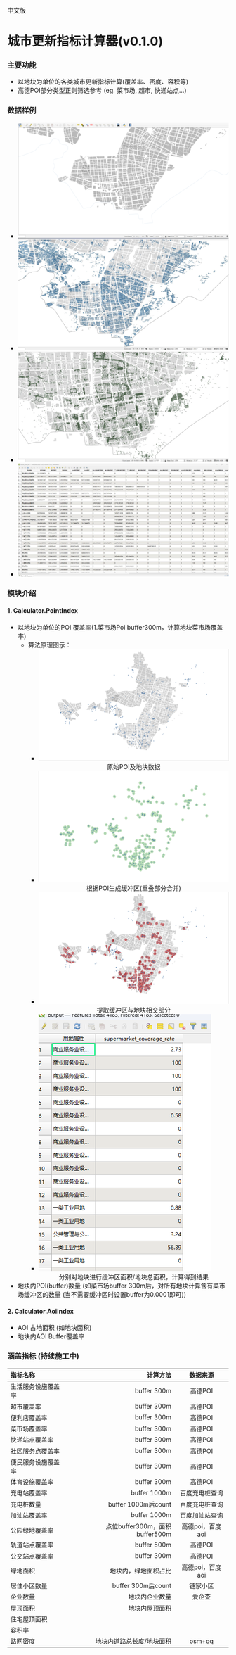 中文版         

# 城市更新指标计算器(v0.1.0) 

### 主要功能

- 以地块为单位的各类城市更新指标计算(覆盖率、密度、容积等)
- 高德POI部分类型正则筛选参考 (eg. 菜市场, 超市, 快递站点...)

### 数据样例

- ![城市地块](./img/blocks.jpg )
- ![建筑](./img/bd.jpg)
- ![POI](./img/poi.jpg)
- ![计算结果](./img/attributes.jpg)


### 模块介绍
#### 1. Calculator.PointIndex
 -  以地块为单位的POI 覆盖率(1.菜市场Poi buffer300m，计算地块菜市场覆盖率)
    -   算法原理图示：
        -   ![data](./img/PoiIndex/ori.jpg)
            <center>原始POI及地块数据</center>
        -   ![step1](./img/PoiIndex/step1.jpg) 
            <center>根据POI生成缓冲区(重叠部分合并)</center>
        -   ![step2](./img/PoiIndex/step2.jpg) 
            <center>提取缓冲区与地块相交部分</center>
        -   ![step2](./img/PoiIndex/output.jpg) 
            <center>分别对地块进行缓冲区面积/地块总面积，计算得到结果</center>
 -  地块内POI(buffer)数量 (如菜市场buffer 300m后，对所有地块计算含有菜市场缓冲区的数量
 (当不需要缓冲区时设置buffer为0.0001即可))

 #### 2. Calculator.AoiIndex
 - AOI 占地面积 (如地块面积)
 - 地块内AOI Buffer覆盖率



### 涵盖指标 (持续施工中)

| 指标名称 | 计算方法 | 数据来源 |
| :-----| ----: | :----: |
| 生活服务设施覆盖率 | buffer 300m | 高德POI |
| 超市覆盖率 | buffer 300m | 高德POI |
| 便利店覆盖率 | buffer 300m | 高德POI |
| 菜市场覆盖率 | buffer 300m | 高德POI |
| 快递站点覆盖率 | buffer 300m | 高德POI |
| 社区服务点覆盖率 | buffer 300m | 高德POI |
| 便民服务设施覆盖率 | buffer 300m | 高德POI |
| 体育设施覆盖率 | buffer 300m | 高德POI |
| 充电站覆盖率 | buffer 1000m | 百度充电桩查询 |
| 充电桩数量 | buffer 1000m后count | 百度充电桩查询 |
| 加油站覆盖率 | buffer 1000m | 百度加油站查询 |
| 公园绿地覆盖率 | 点位buffer300m，面积buffer500m | 高德poi，百度aoi |
| 轨道站点覆盖率 | buffer 500m | 高德POI |
| 公交站点覆盖率 | buffer 300m | 高德POI |
| 绿地面积 | 地块内，绿地面积占比 | 高德poi，百度aoi |
| 居住小区数量 | buffer 300m后count | 链家小区 |
| 企业数量 | 地块内企业数量 | 爱企查 |
| 屋顶面积 | 地块内屋顶面积 |  |
| 住宅屋顶面积 |  |  |r
| 容积率 |  |  |
| 路网密度 | 地块内道路总长度/地块面积 | osm+qq |
